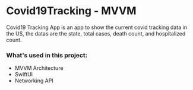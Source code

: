 # Covid19Tracking - MVVM

Covid19 Tracking App is an app to show the current covid tracking data in the US, the datas are the state, total cases, death count, and hospitalized count.

### What's used in this project:
* MVVM Architecture
* SwiftUI
* Networking API
